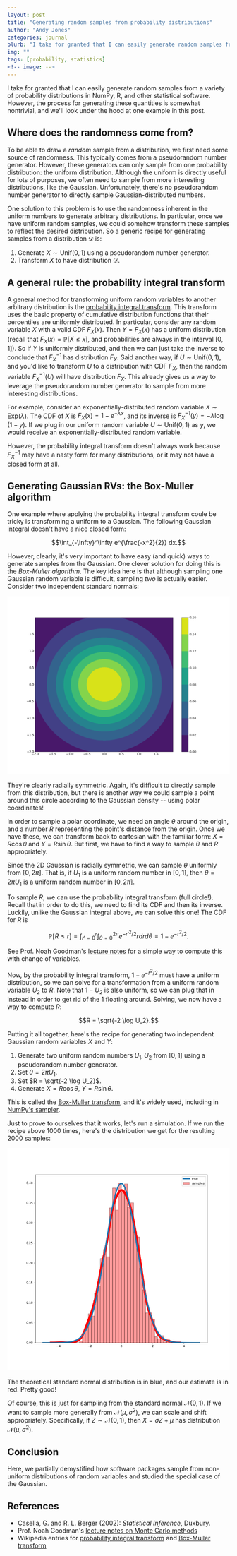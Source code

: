 ```yaml
---
layout: post
title: "Generating random samples from probability distributions"
author: "Andy Jones"
categories: journal
blurb: "I take for granted that I can easily generate random samples from a variety of probability distributions in NumPy, R, and other statistical software. However, the process for generating these quantities is somewhat nontrivial, and we'll look under the hood at one example in this post."
img: ""
tags: [probability, statistics]
<!-- image: -->
---
```



I take for granted that I can easily generate random samples from a variety of probability distributions in NumPy, R, and other statistical software. However, the process for generating these quantities is somewhat nontrivial, and we'll look under the hood at one example in this post.

## Where does the randomness come from?

To be able to draw a *random* sample from a distribution, we first need some source of randomness. This typically comes from a pseudorandom number generator. However, these generators can only sample from one probability distribution: the uniform distribution. Although the uniform is directly useful for lots of purposes, we often need to sample from more interesting distributions, like the Gaussian. Unfortunately, there's no pseudorandom number generator to directly sample Gaussian-distributed numbers.

One solution to this problem is to use the randomness inherent in the uniform numbers to generate arbitrary distributions. In particular, once we have uniform random samples, we could somehow transform these samples to reflect the desired distribution. So a generic recipe for generating samples from a distribution $\mathcal{D}$ is:

1. Generate $X \sim \text{Unif}(0, 1)$ using a pseudorandom number generator.
2. Transform $X$ to have distribution $\mathcal{D}$.

## A general rule: the probability integral transform

A general method for transforming uniform random variables to another arbitrary distribution is the [probability integral transform](https://www.wikiwand.com/en/Probability_integral_transform). This transform uses the basic property of cumulative distribution functions that their percentiles are uniformly distributed. In particular, consider any random variable $X$ with a valid CDF $F_X(x)$. Then $Y = F_X(x)$ has a uniform distribution (recall that $F_X(x) = \mathbb{P}[X \leq x]$, and probabilities are always in the interval $[0, 1]$). So if $Y$ is uniformly distributed, and then we can just take the inverse to conclude that $F_X^{-1}$ has distribution $F_X$. Said another way, if $U \sim \text{Unif}(0, 1)$, and you'd like to transform $U$ to a distribution with CDF $F_X$, then the random variable $F_X^{-1}(U)$ will have distribution $F_X$. This already gives us a way to leverage the pseudorandom number generator to sample from more interesting distributions.

For example, consider an exponentially-distributed random variable $X \sim \text{Exp}(\lambda)$. The CDF of $X$ is $F_X(x) = 1 - e^{-\lambda x}$, and its inverse is $F_X^{-1}(y) = -\lambda \log(1 - y)$. If we plug in our uniform random variable $U \sim \text{Unif}(0, 1)$ as $y$, we would receive an exponentially-distributed random variable.

However, the probability integral transform doesn't always work because $F_X^{-1}$ may have a nasty form for many distributions, or it may not have a closed form at all.

## Generating Gaussian RVs: the Box-Muller algorithm

One example where applying the probability integral transform coule be tricky is transforming a uniform to a Gaussian. The following Gaussian integral doesn't have a nice closed form:

$$\int_{-\infty}^\infty e^{\frac{-x^2}{2}} dx.$$

However, clearly, it's very important to have easy (and quick) ways to generate samples from the Gaussian. One clever solution for doing this is the _Box-Muller algorithm_. The key idea here is that although sampling one Gaussian random variable is difficult, sampling *two* is actually easier. Consider two independent standard normals:

![2D isotropic Gaussian](/assets/2d_gaussian.png)

They're clearly radially symmetric. Again, it's difficult to directly sample from this distribution, but there is another way we could sample a point around this circle according to the Gaussian density -- using polar coordinates! 

In order to sample a polar coordinate, we need an angle $\theta$ around the origin, and a number $R$ representing the point's distance from the origin. Once we have these, we can transform back to cartesian with the familiar form: $X = R\cos \theta$ and $Y = R\sin \theta$. But first, we have to find a way to sample $\theta$ and $R$ appropriately.

Since the 2D Gaussian is radially symmetric, we can sample $\theta$ uniformly from $[0, 2\pi]$. That is, if $U_1$ is a uniform random number in $[0, 1]$, then $\theta = 2\pi U_1$ is a uniform random number in $[0, 2\pi]$. 

To sample $R$, we can use the probability integral transform (full circle!). Recall that in order to do this, we need to find its CDF and then its inverse. Luckily, unlike the Gaussian integral above, we can solve this one! The CDF for $R$ is 

$$\mathbb{P}[R \leq r] = \int_{r' = 0}^r \int_{\theta = 0}^{2\pi} e^{-r'^2/2} rdrd\theta = 1 - e^{-r^2 / 2}.$$

See Prof. Noah Goodman's [lecture notes](https://www.math.nyu.edu/faculty/goodman/teaching/MonteCarlo2005/notes/GaussianSampling.pdf) for a simple way to compute this with change of variables.

Now, by the probability integral transform, $1 - e^{-r^2 / 2}$ must have a uniform distribution, so we can solve for a transformation from a uniform random variable $U_2$ to $R$. Note that $1 - U_2$ is also uniform, so we can plug that in instead in order to get rid of the $1$ floating around. Solving, we now have a way to compute $R$:

$$R = \sqrt{-2 \log U_2}.$$

Putting it all together, here's the recipe for generating two independent Gaussian random variables $X$ and $Y$:

1. Generate two uniform random numbers $U_1, U_2$ from $[0, 1]$ using a pseudorandom number generator.
2. Set $\theta = 2 \pi U_1$.
3. Set $R = \sqrt{-2 \log U_2}$.
4. Generate $X = R \cos \theta$, $Y = R \sin \theta$.

This is called the [Box-Muller transform](https://www.wikiwand.com/en/Box%E2%80%93Muller_transform), and it's widely used, including in [NumPy's sampler](https://github.com/numpy/numpy/blob/2afa142ae6ee121f6c75f28403526e35473ee6d5/numpy/random/mtrand/randomkit.c#L619).

Just to prove to ourselves that it works, let's run a simulation. If we run the recipe above 1000 times, here's the distribution we get for the resulting 2000 samples:

![Gauss dist](/assets/distribution.png)

The theoretical standard normal distribution is in blue, and our estimate is in red. Pretty good!

Of course, this is just for sampling from the standard normal $\mathcal{N}(0, 1)$. If we want to sample more generally from $\mathcal{N}(\mu, \sigma^2)$, we can scale and shift appropriately. Specifically, if $Z \sim \mathcal{N}(0, 1)$, then $X = \sigma Z + \mu$ has distribution $\mathcal{N}(\mu, \sigma^2)$.

## Conclusion

Here, we partially demystified how software packages sample from non-uniform distributions of random variables and studied the special case of the Gaussian.

## References

- Casella, G. and R. L. Berger (2002): *Statistical Inference*, Duxbury.
- Prof. Noah Goodman's [lecture notes on Monte Carlo methods](https://www.math.nyu.edu/faculty/goodman/teaching/MonteCarlo2005/notes/GaussianSampling.pdf)
- Wikipedia entries for [probability integral transform](https://www.wikiwand.com/en/Probability_integral_transform) and [Box-Muller transform](https://www.wikiwand.com/en/Box%E2%80%93Muller_transform)

